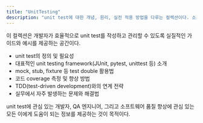```yaml
---
title: "UnitTesting"
description: "unit test에 대한 개념, 원리, 실전 적용 방법을 다루는 컬렉션이다. 소프트웨어 개발에서 unit test의 중요성과 작성 방법, 다양한 testing framework, best practice, 그리고 자동화 전략까지 폭넓게 정리하였다."
---
```


이 컬렉션은 개발자가 효율적으로 unit test를 작성하고 관리할 수 있도록 실질적인 가이드와 예시를 제공하는 공간이다.

- unit test의 정의 및 필요성
- 대표적인 unit testing framework(JUnit, pytest, unittest 등) 소개
- mock, stub, fixture 등 test double 활용법
- 코드 coverage 측정 및 향상 방법
- TDD(test-driven development)와의 연계 전략
- 실무에서 자주 발생하는 문제와 해결법

unit test에 관심 있는 개발자, QA 엔지니어, 그리고 소프트웨어 품질 향상에 관심 있는 모든 이에게 도움이 되는 정보를 제공하는 것이 목적이다.
